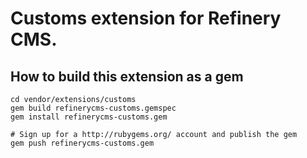 # Customs extension for Refinery CMS.

## How to build this extension as a gem

    cd vendor/extensions/customs
    gem build refinerycms-customs.gemspec
    gem install refinerycms-customs.gem

    # Sign up for a http://rubygems.org/ account and publish the gem
    gem push refinerycms-customs.gem